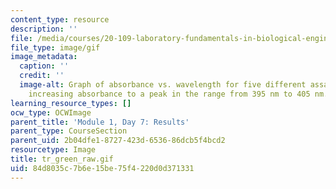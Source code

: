 ```yaml
---
content_type: resource
description: ''
file: /media/courses/20-109-laboratory-fundamentals-in-biological-engineering-spring-2010/84d8035c7b6e15be75f4220d0d371331_tr_green_raw.gif
file_type: image/gif
image_metadata:
  caption: ''
  credit: ''
  image-alt: Graph of absorbance vs. wavelength for five different assays, showing
    increasing absorbance to a peak in the range from 395 nm to 405 nm.
learning_resource_types: []
ocw_type: OCWImage
parent_title: 'Module 1, Day 7: Results'
parent_type: CourseSection
parent_uid: 2b04dfe1-8727-423d-6536-86dcb5f4bcd2
resourcetype: Image
title: tr_green_raw.gif
uid: 84d8035c-7b6e-15be-75f4-220d0d371331
---
```

